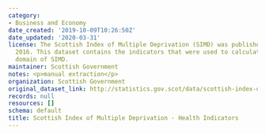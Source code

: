 ```yaml
---
category:
- Business and Economy
date_created: '2019-10-09T10:26:50Z'
date_updated: '2020-03-31'
license: The Scottish Index of Multiple Deprivation (SIMD) was published in August
  2016. This dataset contains the indicators that were used to calculate the health
  domain of SIMD.
maintainer: Scottish Government
notes: <p>manual extraction</p>
organization: Scottish Government
original_dataset_link: http://statistics.gov.scot/data/scottish-index-of-multiple-deprivation---health-indicators
records: null
resources: []
schema: default
title: Scottish Index of Multiple Deprivation - Health Indicators
---
```

